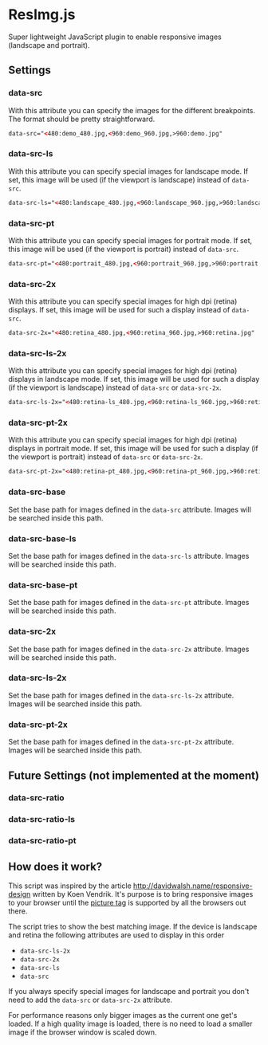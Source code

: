 # ResImg.js
Super lightweight JavaScript plugin to enable responsive images
(landscape and portrait).


## Settings

### data-src

With this attribute you can specify the images for the different breakpoints.
The format should be pretty straightforward.

```HTML
data-src="<480:demo_480.jpg,<960:demo_960.jpg,>960:demo.jpg"
```

### data-src-ls

With this attribute you can specify special images for landscape mode. If set,
this image will be used (if the viewport is landscape) instead of `data-src`.

```HTML
data-src-ls="<480:landscape_480.jpg,<960:landscape_960.jpg,>960:landscape.jpg"
```

### data-src-pt

With this attribute you can specify special images for portrait mode. If set,
this image will be used (if the viewport is portrait) instead of `data-src`.

```HTML
data-src-pt="<480:portrait_480.jpg,<960:portrait_960.jpg,>960:portrait.jpg"
```

### data-src-2x

With this attribute you can specify special images for high dpi (retina)
displays. If set, this image will be used for such a display instead of
`data-src`.

```HTML
data-src-2x="<480:retina_480.jpg,<960:retina_960.jpg,>960:retina.jpg"
```

### data-src-ls-2x

With this attribute you can specify special images for high dpi (retina)
displays in landscape mode. If set, this image will be used for such a display
(if the viewport is landscape) instead of `data-src` or `data-src-2x`.

```HTML
data-src-ls-2x="<480:retina-ls_480.jpg,<960:retina-ls_960.jpg,>960:retina-ls.jpg"
```

### data-src-pt-2x

With this attribute you can specify special images for high dpi (retina)
displays in portrait mode. If set, this image will be used for such a display
(if the viewport is portrait) instead of `data-src` or `data-src-2x`.

```HTML
data-src-pt-2x="<480:retina-pt_480.jpg,<960:retina-pt_960.jpg,>960:retina-pt.jpg"
```

### data-src-base

Set the base path for images defined in the `data-src` attribute. Images will be
searched inside this path.

### data-src-base-ls

Set the base path for images defined in the `data-src-ls` attribute. Images will
be searched inside this path.

### data-src-base-pt

Set the base path for images defined in the `data-src-pt` attribute. Images will
be searched inside this path.

### data-src-2x

Set the base path for images defined in the `data-src-2x` attribute. Images will
be searched inside this path.

### data-src-ls-2x

Set the base path for images defined in the `data-src-ls-2x` attribute. Images
will be searched inside this path.

### data-src-pt-2x

Set the base path for images defined in the `data-src-pt-2x` attribute. Images
will be searched inside this path.


## Future Settings (not implemented at the moment)

### data-src-ratio

### data-src-ratio-ls

### data-src-ratio-pt


## How does it work?

This script was inspired by the article http://davidwalsh.name/responsive-design
written by Koen Vendrik. It's purpose is to bring responsive images to your
browser until the [picture tag](http://caniuse.com/#feat=picture) is supported
by all the browsers out there.

The script tries to show the best matching image. If the device is landscape and
retina  the following attributes are used to display in this order

- `data-src-ls-2x`
- `data-src-2x`
- `data-src-ls`
- `data-src`

If you always specify special images for landscape and portrait you don't need
to add the `data-src` or `data-src-2x` attribute.

For performance reasons only bigger images as the current one get's loaded. If
a high quality image is loaded, there is no need to load a smaller image if the
browser window is scaled down.
